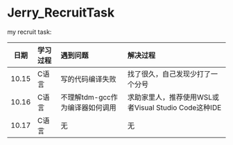 # Jerry_RecruitTask
my recruit task:

|日期|学习过程|遇到问题|解决过程|
|:---:|:----------------|:----------------|:----------------|
|10.15|C语言|写的代码编译失败|找了很久，自己发现少打了一个分号|
|10.16|C语言|不理解tdm-gcc作为编译器如何调用|求助家里人，推荐使用WSL或者Visual Studio Code这种IDE|
|10.17|C语言|无|无|
